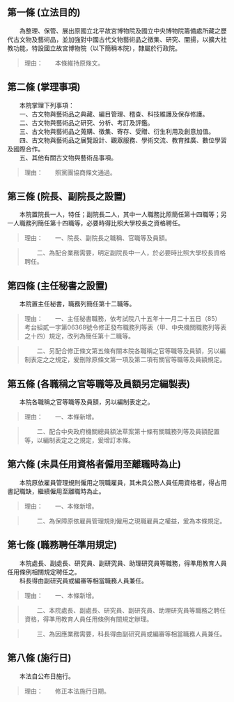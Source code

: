第一條 (立法目的)
-----------------
　　為整理、保管、展出原國立北平故宮博物院及國立中央博物院籌備處所藏之歷代古文物及藝術品，並加強對中國古代文物藝術品之徵集、研究、闡揚，以擴大社教功能，特設國立故宮博物院（以下簡稱本院），隸屬於行政院。  
> 理由：　　本條維持原條文。



第二條 (掌理事項)
-----------------
　　本院掌理下列事項：  
　　一、古文物與藝術品之典藏、編目管理、稽查、科技維護及保存修護。  
　　二、古文物與藝術品之研究、分析、考訂及評鑑。  
　　三、古文物與藝術品之蒐購、徵集、寄存、受贈、衍生利用及創意加值。  
　　四、古文物與藝術品之展覽設計、觀眾服務、學術交流、教育推廣、數位學習及國際合作。  
　　五、其他有關古文物與藝術品事項。  
> 理由：　　照黨團協商條文通過。



第三條 (院長、副院長之設置)
---------------------------
　　本院置院長一人，特任；副院長二人，其中一人職務比照簡任第十四職等；另一人職務列簡任第十四職等，必要時得比照大學校長之資格聘任。  
> 理由：　　一、院長、副院長之職稱、官職等及員額。

> 　　二、為配合業務需要，明定副院長中一人，於必要時比照大學校長資格聘任。



第四條 (主任秘書之設置)
-----------------------
　　本院置主任秘書，職務列簡任第十二職等。  
> 理由：　　一、主任秘書職務，依考試院八十五年十一月二十五日（85）考台組貳一字第06368號令修正發布職務列等表（甲、中央機關職務列等表之十四）規定，改列為簡任第十二職等。

> 　　二、另配合修正條文第五條有關本院各職稱之官等職等及員額，另以編制表定之之規定，爰刪除原條文第一項及第二項有關官等職等及員額規定。



第五條 (各職稱之官等職等及員額另定編製表)
-----------------------------------------
　　本院各職稱之官等職等及員額，另以編制表定之。  
> 理由：　　一、本條新增。

> 　　二、配合中央政府機關總員額法草案第十條有關職務列等及員額配置等，以編制表定之之規定，爰增訂本條。



第六條 (未具任用資格者僱用至離職時為止)
---------------------------------------
　　本院原依雇員管理規則僱用之現職雇員，其未具公務人員任用資格者，得占用書記職缺，繼續僱用至離職時為止。  
> 理由：　　一、本條新增。

> 　　二、為保障原依雇員管理規則僱用之現職雇員之權益，爰為本條規定。



第七條 (職務聘任準用規定)
-------------------------
　　本院處長、副處長、研究員、副研究員、助理研究員等職務，得準用教育人員任用條例相關規定聘任之。  
　　科長得由副研究員或編審等相當職務人員兼任。  
> 理由：　　一、本條新增。

> 　　二、本院處長、副處長、研究員、副研究員、助理研究員等職務之聘任資格，得準用教育人員任用條例有關規定辦理。

> 　　三、為因應業務需要，科長得由副研究員或編審等相當職務人員兼任。



第八條 (施行日)
---------------
　　本法自公布日施行。  
> 理由：　　修正本法施行日期。